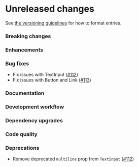 # Unreleased changes

See [the versioning guidelines](VERSIONING.md) for how to format entries.

### Breaking changes

### Enhancements

### Bug fixes

-   Fix issues with TextInput ([#112](https://github.com/FieldLevel/FieldLevelPlaybook/pull/112))
-   Fix issues with Button and Link ([#113](https://github.com/FieldLevel/FieldLevelPlaybook/pull/113))

### Documentation

### Development workflow

### Dependency upgrades

### Code quality

### Deprecations

-   Remove deprecated `multiline` prop from `TextInput` ([#112](https://github.com/FieldLevel/FieldLevelPlaybook/pull/112))
